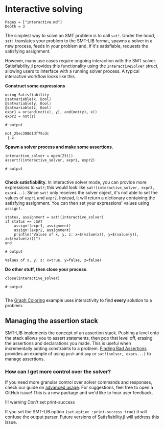 # Interactive solving
```@contents
Pages = ["interactive.md"]
Depth = 3
```

The simplest way to solve an SMT problem is to call `sat!`. Under the hood, `sat!` translates your problem to the SMT-LIB format, spawns a solver in a new process, feeds in your problem and, if it's satisfiable, requests the satisfying assignment.

However, many use cases require ongoing interaction with the SMT solver. Satisfiability.jl provides this functionality using the `InteractiveSolver` struct, allowing users to interface with a running solver process. A typical interactive workflow looks like this.

**Construct some expressions**
```jldoctest label10; output = false
using Satisfiability
@satvariable(x, Bool)
@satvariable(y, Bool)
@satvariable(z, Bool)
expr1 = or(and(not(x), y), and(not(y), x))
expr2 = not(z)

# output

not_25ec308d1df79cdc
 | z
```

**Spawn a solver process and make some assertions.**
```jldoctest label10; output = false
interactive_solver = open(Z3())
assert!(interactive_solver, expr1, expr2)

# output


```
**Check satisfiability.**
In interactive solver mode, you can provide more expressions to `sat!`; this would look like `sat!(interactive_solver, expr3, expr4...)`.
Since `sat!` only receives the solver object, it's not able to set the values of `expr1` and `expr2`. Instead, it will return a dictionary containing the satisfying assignment. You can then set your expressions' values using `assign!`.
```jldoctest label10; output = false
status, assignment = sat!(interactive_solver)
if status == :SAT
    assign!(expr1, assignment)
    assign!(expr2, assignment)
    println("Values of x, y, z: x=$(value(x)), y=$(value(y)), z=$(value(z)))")
end

# output

Values of x, y, z: x=true, y=false, z=false)
```
**Do other stuff, then close your process.**
```jldoctest label10; output = false
close(interactive_solver)

# output


```

The [Graph Coloring](example_graph_coloring.md) example uses interactivity to find **every** solution to a problem.

## Managing the assertion stack
SMT-LIB implements the concept of an assertion stack. Pushing a level onto the stack allows you to assert statements, then pop that level off, erasing the assertions and declarations you made.
This is useful when incrementally adding constraints to a problem. [Finding Bad Assertions](example_bad_assertions.md) provides an example of using `push` and `pop` or `sat!(solver, exprs...)` to manage assertions.

### How can I get more control over the solver?
If you need more granular control over solver commands and responses, check our guide on [advanced usage](advanced.md). For suggestions, feel free to open a GitHub issue! This is a new package and we'd like to hear user feedback. 

!!! warning Don't set print-success

If you set the SMT-LIB option `(set-option :print-success true)` it will confuse the output parser. Future versions of Satisfiability.jl will address this issue.
